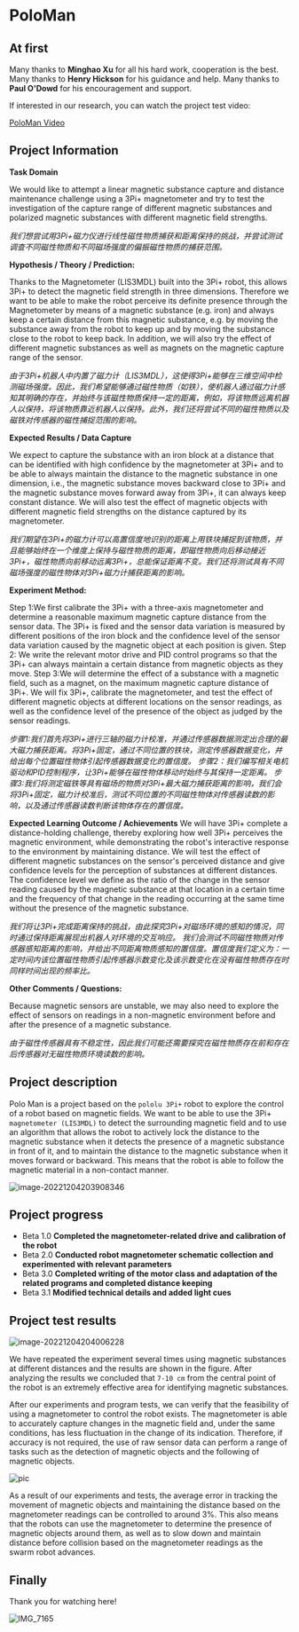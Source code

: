 # PoloMan

## At first

Many thanks to **Minghao Xu** for all his hard work, cooperation is the best.
Many thanks to **Henry Hickson** for his guidance and help.
Many thanks to **Paul O'Dowd** for his encouragement and support.

If interested in our research, you can watch the project test video:

[PoloMan Video](https://youtu.be/IynohEmDLSs)

## Project Information 

**Task Domain**

We would like to attempt a linear magnetic substance capture and distance maintenance challenge using a 3Pi+ magnetometer and try to test the investigation of the capture range of different magnetic substances and polarized magnetic substances with different magnetic field strengths.

*我们想尝试用3Pi+磁力仪进行线性磁性物质捕获和距离保持的挑战，并尝试测试调查不同磁性物质和不同磁场强度的偏振磁性物质的捕获范围。*

**Hypothesis / Theory / Prediction:**

Thanks to the Magnetometer (LIS3MDL) built into the 3Pi+ robot, this allows 3Pi+ to detect the magnetic field strength in three dimensions. Therefore we want to be able to make the robot perceive its definite presence through the Magnetometer by means of a magnetic substance (e.g. iron) and always keep a certain distance from this magnetic substance, e.g. by moving the substance away from the robot to keep up and by moving the substance close to the robot to keep back. In addition, we will also try the effect of different magnetic substances as well as magnets on the magnetic capture range of the sensor. 

*由于3Pi+机器人中内置了磁力计（LIS3MDL），这使得3Pi+能够在三维空间中检测磁场强度。因此，我们希望能够通过磁性物质（如铁），使机器人通过磁力计感知其明确的存在，并始终与该磁性物质保持一定的距离，例如，将该物质远离机器人以保持，将该物质靠近机器人以保持。此外，我们还将尝试不同的磁性物质以及磁铁对传感器的磁性捕捉范围的影响。*

**Expected Results / Data Capture**

We expect to capture the substance with an iron block at a distance that can be identified with high confidence by the magnetometer at 3Pi+ and to be able to always maintain the distance to the magnetic substance in one dimension, i.e., the magnetic substance moves backward close to 3Pi+ and the magnetic substance moves forward away from 3Pi+, it can always keep constant distance. We will also test the effect of magnetic objects with different magnetic field strengths on the distance captured by its magnetometer.

*我们期望在3Pi+的磁力计可以高置信度地识别的距离上用铁块捕捉到该物质，并且能够始终在一个维度上保持与磁性物质的距离，即磁性物质向后移动接近3Pi+，磁性物质向前移动远离3Pi+，总能保证距离不变。我们还将测试具有不同磁场强度的磁性物体对3Pi+磁力计捕获距离的影响。*

 **Experiment Method:**

Step 1:We first calibrate the 3Pi+ with a three-axis magnetometer and determine a reasonable maximum magnetic capture distance from the sensor data. The 3Pi+ is fixed and the sensor data variation is measured by different positions of the iron block and the confidence level of the sensor data variation caused by the magnetic object at each position is given.
Step 2: We write the relevant motor drive and PID control programs so that the 3Pi+ can always maintain a certain distance from magnetic objects as they move.
Step 3:We will determine the effect of a substance with a magnetic field, such as a magnet, on the maximum magnetic capture distance of 3Pi+. We will fix 3Pi+, calibrate the magnetometer, and test the effect of different magnetic objects at different locations on the sensor readings, as well as the confidence level of the presence of the object as judged by the sensor readings.

*步骤1:我们首先将3Pi+进行三轴的磁力计校准，并通过传感器数据测定出合理的最大磁力捕获距离。将3Pi+固定，通过不同位置的铁块，测定传感器数据变化，并给出每个位置磁性物体引起传感器数据变化的置信度。
步骤2：我们编写相关电机驱动和PID控制程序，让3Pi+能够在磁性物体移动时始终与其保持一定距离。
步骤3:我们将测定磁铁等具有磁场的物质对3Pi+最大磁力捕获距离的影响，我们会将3Pi+固定，磁力计校准后，测试不同位置的不同磁性物体对传感器读数的影响，以及通过传感器读数判断该物体存在的置信度。*

**Expected Learning Outcome / Achievements**
We will have 3Pi+ complete a distance-holding challenge, thereby exploring how well 3Pi+ perceives the magnetic environment, while demonstrating the robot's interactive response to the environment by maintaining distance.
We will test the effect of different magnetic substances on the sensor's perceived distance and give confidence levels for the perception of substances at different distances. The confidence level we define as the ratio of the change in the sensor reading caused by the magnetic substance at that location in a certain time and the frequency of that change in the reading occurring at the same time without the presence of the magnetic substance. 

*我们将让3Pi+完成距离保持的挑战，由此探究3Pi+对磁场环境的感知的情况，同时通过保持距离展现出机器人对环境的交互响应。
我们会测试不同磁性物质对传感器感知距离的影响，并给出不同距离物质感知的置信度。置信度我们定义为：一定时间内该位置磁性物质引起传感器示数变化及该示数变化在没有磁性物质存在时同样时间出现的频率比。*

**Other Comments / Questions:**

Because magnetic sensors are unstable, we may also need to explore the effect of sensors on readings in a non-magnetic environment before and after the presence of a magnetic substance.

*由于磁性传感器具有不稳定性，因此我们可能还需要探究在磁性物质存在前和存在后传感器对无磁性物质环境读数的影响。*

## Project description

Polo Man is a project based on the `pololu 3Pi+` robot to explore the control of a robot based on magnetic fields. We want to be able to use the 3Pi+ `magnetometer (LIS3MDL)` to detect the surrounding magnetic field and to use an algorithm that allows the robot to actively lock the distance to the magnetic substance when it detects the presence of a magnetic substance in front of it, and to maintain the distance to the magnetic substance when it moves forward or backward. This means that the robot is able to follow the magnetic material in a non-contact manner.

![image-20221204203908346](https://s2.loli.net/2022/12/05/gsXv6AWBcHpGIrk.png)

## Project progress

* Beta 1.0 **Completed the magnetometer-related drive and calibration of the robot**
* Beta 2.0 **Conducted robot magnetometer schematic collection and experimented with relevant parameters**
* Beta 3.0 **Completed writing of the motor class and adaptation of the related programs and completed distance keeping**
* Beta 3.1 **Modified technical details and added light cues**

## Project test results

![image-20221204204006228](https://s2.loli.net/2022/12/05/qFLZIpdTsJYbXRh.png)

We have repeated the experiment several times using magnetic substances at different distances and the results are shown in the figure. After analyzing the results we concluded that `7-10 cm` from the central point of the robot is an extremely effective area for identifying magnetic substances.

After our experiments and program tests, we can verify that the feasibility of using a magnetometer to control the robot exists. The magnetometer is able to accurately capture changes in the magnetic field and, under the same conditions, has less fluctuation in the change of its indication. Therefore, if accuracy is not required, the use of raw sensor data can perform a range of tasks such as the detection of magnetic objects and the following of magnetic objects.

![pic](https://s2.loli.net/2022/12/14/qRY7k1utFBOjhCw.png)

As a result of our experiments and tests, the average error in tracking the movement of magnetic objects and maintaining the distance based on the magnetometer readings can be controlled to around 3%. This also means that the robots can use the magnetometer to determine the presence of magnetic objects around them, as well as to slow down and maintain distance before collision based on the magnetometer readings as the swarm robot advances.

## Finally

Thank you for watching here!

![IMG_7165](https://s2.loli.net/2022/12/14/hifos1nPSKD7dbC.jpg)